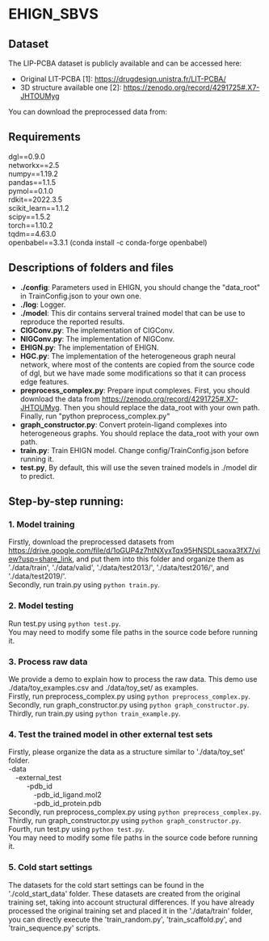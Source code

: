 # EHIGN_SBVS

## Dataset
The LIP-PCBA dataset is publicly available and can be accessed here:
- Original LIT-PCBA [1]: https://drugdesign.unistra.fr/LIT-PCBA/
- 3D structure available one [2]: https://zenodo.org/record/4291725#.X7-JHTOUMyg  

You can download the preprocessed data from: 

## Requirements  
dgl==0.9.0  
networkx==2.5  
numpy==1.19.2  
pandas==1.1.5  
pymol==0.1.0  
rdkit==2022.3.5  
scikit_learn==1.1.2  
scipy==1.5.2  
torch==1.10.2  
tqdm==4.63.0  
openbabel==3.3.1 (conda install -c conda-forge openbabel)

## Descriptions of folders and files
+ **./config**: Parameters used in EHIGN, you should change the "data_root" in TrainConfig.json to your own one.
+ **./log**: Logger.
+ **./model**: This dir contains serveral trained model that can be use to reproduce the reported results.
+ **CIGConv.py**: The implementation of CIGConv.
+ **NIGConv.py**: The implementation of NIGConv.
+ **EHIGN.py**: The implementation of EHIGN.
+ **HGC.py**: The implementation of the heterogeneous graph neural network, where most of the contents are copied from the source code of dgl, but we have made some modifications so that it can process edge features.
+ **preprocess_complex.py**: Prepare input complexes. First, you should download the data from https://zenodo.org/record/4291725#.X7-JHTOUMyg. Then you should replace the data_root with your own path. Finally, run "python preprocess_complex.py"
+ **graph_constructor.py**: Convert protein-ligand complexes into heterogeneous graphs. You should replace the data_root with your own path.
+ **train.py**: Train EHIGN model. Change config/TrainConfig.json before running it.
+ **test.py**, By default, this will use the seven trained models in ./model dir to predict.

## Step-by-step running:  

### 1. Model training
Firstly, download the preprocessed datasets from https://drive.google.com/file/d/1oGUP4z7htNXyxTqx95HNSDLsaoxa3fX7/view?usp=share_link, and put them into this folder and organize them as './data/train', './data/valid', './data/test2013/', './data/test2016/', and  './data/test2019/'.  
Secondly, run train.py using `python train.py`.  

### 2. Model testing
Run test.py using `python test.py`.    
You may need to modify some file paths in the source code before running it.

### 3. Process raw data
We provide a demo to explain how to process the raw data. This demo use ./data/toy_examples.csv and ./data/toy_set/ as examples.  
Firstly, run preprocess_complex.py using `python preprocess_complex.py`.    
Secondly, run graph_constructor.py using `python graph_constructor.py`.  
Thirdly, run train.py using `python train_example.py`.    

### 4. Test the trained model in other external test sets
Firstly, please organize the data as a structure similar to './data/toy_set' folder.  
-data  
&ensp;&ensp;-external_test  
&ensp; &ensp;&ensp;&ensp; -pdb_id  
&ensp; &ensp; &ensp;&ensp;&ensp;&ensp;-pdb_id_ligand.mol2  
&ensp; &ensp; &ensp;&ensp;&ensp;&ensp;-pdb_id_protein.pdb  
Secondly, run preprocess_complex.py using `python preprocess_complex.py`.  
Thirdly, run graph_constructor.py using `python graph_constructor.py`.  
Fourth, run test.py using `python test.py`.  
You may need to modify some file paths in the source code before running it.  

### 5. Cold start settings
The datasets for the cold start settings can be found in the './cold_start_data' folder. These datasets are created from the original training set, taking into account structural differences. If you have already processed the original training set and placed it in the './data/train' folder, you can directly execute the 'train_random.py', 'train_scaffold.py', and 'train_sequence.py' scripts.
